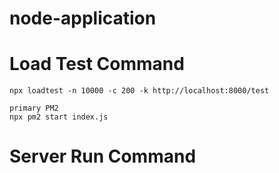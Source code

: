 # node-application





# Load Test Command
``` 
npx loadtest -n 10000 -c 200 -k http://localhost:8000/test 

primary PM2
npx pm2 start index.js
```

# Server Run Command
``` npm start
```
```npm run dev
```